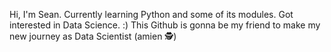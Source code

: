 Hi, I'm Sean. Currently learning Python and some of its modules. 
Got interested in Data Science. :) This Github is gonna be my friend to make my new journey as Data Scientist (amien 🕵️)

<!---
Sean280799/Sean280799 is a ✨ special ✨ repository because its `README.md` (this file) appears on your GitHub profile.
You can click the Preview link to take a look at your changes.
--->
